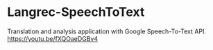 # Langrec-SpeechToText
Translation and analysis application with Google Speech-To-Text API.
https://youtu.be/fXQOaeDGBv4
